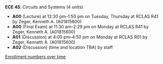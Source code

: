 **ECE 45**: Circuits and Systems (4 units)

- **A00** (Lecture) at 12:30 pm–1:50 pm on Tuesday, Thursday at RCLAS R41 by Zeger, Kenneth A. (A01815600)
- **A00** (Final Exam) at 11:30 am–2:29 pm on Monday at RCLAS R41 by Zeger, Kenneth A. (A01815600)
- **A01** (Discussion) at 4:00 pm–4:50 pm on Monday at RCLAS R01 by Zeger, Kenneth A. (A01815600)
- **A02** (Discussion) (time and location TBA) by staff

[Enrollment numbers over time](./ECE45.tsv)
